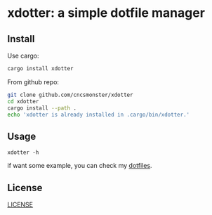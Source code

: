# xdotter: a simple dotfile manager

## Install

Use cargo:

```zsh
cargo install xdotter
```

From github repo:

```zsh
git clone github.com/cncsmonster/xdotter
cd xdotter
cargo install --path .
echo 'xdotter is already installed in .cargo/bin/xdotter.'
```

## Usage

```shell
xdotter -h
```

if want some example, you can check my [dotfiles](https://github.com/cncsmonster/dotfiles).

## License

[LICENSE](LICENSE)
